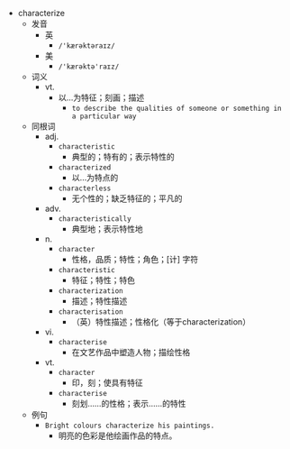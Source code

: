 - characterize
  - 发音
    - 英
      - `/'kærəktəraɪz/`
    - 美
      - `/'kærəktə'raɪz/`
  - 词义
    - vt.
      - 以…为特征；刻画；描述
        - `to describe the qualities of someone or something in a particular way`
  - 同根词
    - adj.
      - `characteristic`
        - 典型的；特有的；表示特性的
      - `characterized`
        - 以…为特点的
      - `characterless`
        - 无个性的；缺乏特征的；平凡的
    - adv.
      - `characteristically`
        - 典型地；表示特性地
    - n.
      - `character`
        - 性格，品质；特性；角色；[计] 字符
      - `characteristic`
        - 特征；特性；特色
      - `characterization`
        - 描述；特性描述
      - `characterisation`
        - （英）特性描述；性格化（等于characterization）
    - vi.
      - `characterise`
        - 在文艺作品中塑造人物；描绘性格
    - vt.
      - `character`
        - 印，刻；使具有特征
      - `characterise`
        - 刻划……的性格；表示……的特性
  - 例句
    - `Bright colours characterize his paintings.`
      - 明亮的色彩是他绘画作品的特点。

